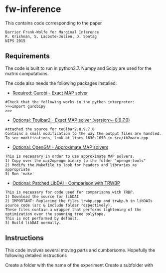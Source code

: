 # fw-inference
This contains code corresponding to the paper
```
Barrier Frank-Wolfe for Marginal Inference
R. Krishnan, S. Lacoste-Julien, D. Sontag
NIPS 2015
```
## Requirements
The code is built to run in python2.7. Numpy and Scipy are used for the matrix computations. 

The code also needs the following packages installed:
* [Required: Gurobi - Exact MAP solver](http://www.gurobi.com/)

```
#Check that the following works in the python interpreter:
>>>import gurobipy
>>>
```
* [Optional: Toulbar2 - Exact MAP solver (version>=0.9.7.0)](https://mulcyber.toulouse.inra.fr/projects/toulbar2/)
```
Attached the source for toulbar2.0.9.7.0 
Contains a small modification to the way the output files are handled.
To see modifications, look at lines 1630-1650 in src/tb2main.cpp
```


* [Optional: OpenGM - Approximate MAP solvers](http://hci.iwr.uni-heidelberg.de/opengm2/)
```
This is necessary in order to use approximate MAP solvers. 
1) Copy over the uai2opengm binary to the folder "opengm-tools" 
2) Modify the Makefile to look for headers and libraries as appropriate
3) Run 'make'
```

* [Optional: Patched LibDAI - Comparison with TRWBP](https://staff.fnwi.uva.nl/j.m.mooij/libDAI/)
```
This is necessary for code used for comparisons with TRBP. 
1) Download the source for libDAI
2) IMPORTANT: Replacing the files trwbp.cpp and trwbp.h in libDAIs source code (src & include folder respectively). 
These files contain a wrapper that performs tightening of the optimization over the spanning tree polytope. 
This is not performed by default.
3) Build libDAI normally. 
```


## Instructions
This code involves several moving parts and cumbersome. Hopefully the following detailed instructions

Create a folder with the name of the experiment
Create a subfolder with 
